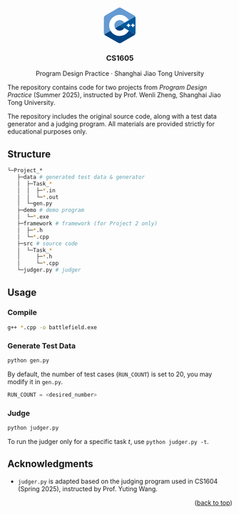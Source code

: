 <a id="readme-top"></a>
<!-- PROJECT LOGO -->
<br />
<div align="center">
  <a href="https://github.com/yingyx/CS1605">
     <svg viewBox="0 0 128 128" width="80">
<path fill="#00599c" d="M118.766 95.82c.89-1.543 1.441-3.28 1.441-4.843V36.78c0-1.558-.55-3.297-1.441-4.84l-55.32 31.94Zm0 0"></path> <path fill="#004482" d="m68.36 126.586 46.933-27.094c1.352-.781 2.582-2.129 3.473-3.672l-55.32-31.94L8.12 95.82c.89 1.543 2.121 2.89 3.473 3.672l46.933 27.094c2.703 1.562 7.13 1.562 9.832 0Zm0 0"></path> <path fill="#659ad2" d="M118.766 31.941c-.891-1.546-2.121-2.894-3.473-3.671L68.359 1.172c-2.703-1.563-7.129-1.563-9.832 0L11.594 28.27C8.89 29.828 6.68 33.66 6.68 36.78v54.196c0 1.562.55 3.3 1.441 4.843L63.445 63.88Zm0 0"></path> <path fill="#fff" d="M63.445 26.035c-20.867 0-37.843 16.977-37.843 37.844s16.976 37.844 37.843 37.844c13.465 0 26.024-7.247 32.77-18.91L79.84 73.335c-3.38 5.84-9.66 9.465-16.395 9.465-10.433 0-18.922-8.488-18.922-18.922 0-10.434 8.49-18.922 18.922-18.922 6.73 0 13.017 3.629 16.39 9.465l16.38-9.477c-6.75-11.664-19.305-18.91-32.77-18.91zM92.88 57.57v4.207h-4.207v4.203h4.207v4.207h4.203V65.98h4.203v-4.203h-4.203V57.57H92.88zm15.766 0v4.207h-4.204v4.203h4.204v4.207h4.207V65.98h4.203v-4.203h-4.203V57.57h-4.207z"></path>
</svg>
  </a>

<h3 align="center">CS1605</h3>
  <p align="center">
    Program Design Practice · Shanghai Jiao Tong University
  </p>
</div>

The repository contains code for two projects from *Program Design Practice* (Summer 2025), instructed by Prof. Wenli Zheng, Shanghai Jiao Tong University.

The repository includes the original source code, along with a test data generator and a judging program. All materials are provided strictly for educational purposes only.

<!-- STRUCTURE -->
## Structure

```bash
└─Project_*
   ├─data # generated test data & generator
   │  ├─Task_*
   │  │  ├─*.in
   │  │  └─*.out
   │  └─gen.py
   ├─demo # demo program
   │  └─*.exe
   ├─framework # framework (for Project 2 only)
   │  ├─*.h
   │  └─*.cpp
   ├─src # source code
   │  └─Task_*
   │     ├─*.h
   │     └─*.cpp
   └─judger.py # judger
```

<!-- USAGE -->
## Usage

### Compile

```bash
g++ *.cpp -o battlefield.exe
```

### Generate Test Data

```bash
python gen.py
```

By default, the number of test cases (`RUN_COUNT`) is set to 20, you may modify it in `gen.py`.

```python
RUN_COUNT = <desired_number>
```

### Judge

```bash
python judger.py
```
To run the judger only for a specific task $t$, use `python judger.py -t`.

<!-- ACKNOWLEDGMENTS -->
## Acknowledgments

* `judger.py` is adapted based on the judging program used in CS1604 (Spring 2025), instructed by Prof. Yuting Wang.

<p align="right">(<a href="#readme-top">back to top</a>)</p>